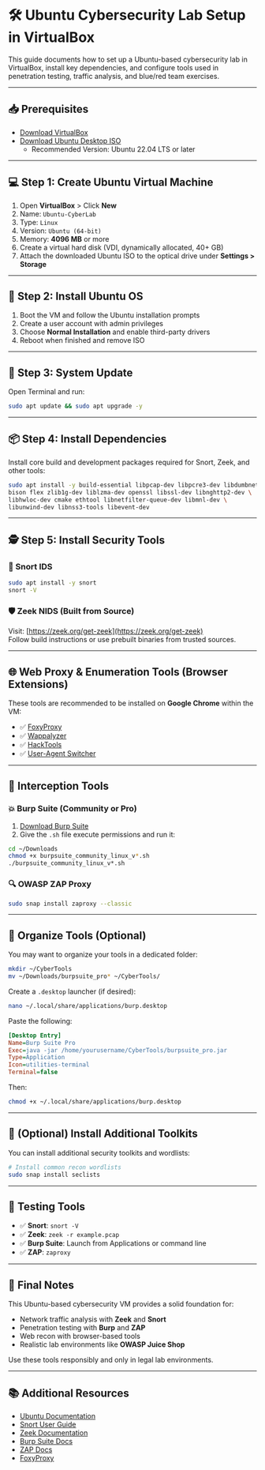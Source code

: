 # 🛠️ Ubuntu Cybersecurity Lab Setup in VirtualBox

This guide documents how to set up a Ubuntu-based cybersecurity lab in VirtualBox, install key dependencies, and configure tools used in penetration testing, traffic analysis, and blue/red team exercises.

---

## 📥 Prerequisites

- [Download VirtualBox](https://www.virtualbox.org/wiki/Downloads)
- [Download Ubuntu Desktop ISO](https://ubuntu.com/download/desktop)
  - Recommended Version: Ubuntu 22.04 LTS or later

---

## 💻 Step 1: Create Ubuntu Virtual Machine

1. Open **VirtualBox** > Click **New**
2. Name: `Ubuntu-CyberLab`
3. Type: `Linux`
4. Version: `Ubuntu (64-bit)`
5. Memory: **4096 MB** or more
6. Create a virtual hard disk (VDI, dynamically allocated, 40+ GB)
7. Attach the downloaded Ubuntu ISO to the optical drive under **Settings > Storage**

---

## 🧱 Step 2: Install Ubuntu OS

1. Boot the VM and follow the Ubuntu installation prompts
2. Create a user account with admin privileges
3. Choose **Normal Installation** and enable third-party drivers
4. Reboot when finished and remove ISO

---

## 🔁 Step 3: System Update

Open Terminal and run:

```bash
sudo apt update && sudo apt upgrade -y
```

---

## 📦 Step 4: Install Dependencies

Install core build and development packages required for Snort, Zeek, and other tools:

```bash
sudo apt install -y build-essential libpcap-dev libpcre3-dev libdumbnet-dev \
bison flex zlib1g-dev liblzma-dev openssl libssl-dev libnghttp2-dev \
libhwloc-dev cmake ethtool libnetfilter-queue-dev libmnl-dev \
libunwind-dev libnss3-tools libevent-dev
```

---

## 🕵️ Step 5: Install Security Tools

### 🔐 Snort IDS

```bash
sudo apt install -y snort
snort -V
```

### 🛡️ Zeek NIDS (Built from Source)

Visit: [https://zeek.org/get-zeek](https://zeek.org/get-zeek)  
Follow build instructions or use prebuilt binaries from trusted sources.

---

## 🌐 Web Proxy & Enumeration Tools (Browser Extensions)

These tools are recommended to be installed on **Google Chrome** within the VM:

- ✅ [FoxyProxy](https://chrome.google.com/webstore/detail/foxyproxy-standard/gcknhkkoolaabfmlnjonogaaifnjlfnp)
- ✅ [Wappalyzer](https://chrome.google.com/webstore/detail/wappalyzer-technology-pro/gppongmhjkpfnbhagpmjfkannfbllamg)
- ✅ [HackTools](https://chrome.google.com/webstore/detail/hacktools/cmbndhnoonmghfofefkcccljbkdpamhi)
- ✅ [User-Agent Switcher](https://chrome.google.com/webstore/detail/user-agent-switcher/jfnlifkkjoboaoekbmgdmecpmcehceel)

---

## 🧪 Interception Tools

### 💥 Burp Suite (Community or Pro)

1. [Download Burp Suite](https://portswigger.net/burp/releases)
2. Give the `.sh` file execute permissions and run it:
```bash
cd ~/Downloads
chmod +x burpsuite_community_linux_v*.sh
./burpsuite_community_linux_v*.sh
```

### 🔍 OWASP ZAP Proxy

```bash
sudo snap install zaproxy --classic
```

---

## 📁 Organize Tools (Optional)

You may want to organize your tools in a dedicated folder:

```bash
mkdir ~/CyberTools
mv ~/Downloads/burpsuite_pro* ~/CyberTools/
```

Create a `.desktop` launcher (if desired):

```bash
nano ~/.local/share/applications/burp.desktop
```

Paste the following:
```ini
[Desktop Entry]
Name=Burp Suite Pro
Exec=java -jar /home/yourusername/CyberTools/burpsuite_pro.jar
Type=Application
Icon=utilities-terminal
Terminal=false
```

Then:
```bash
chmod +x ~/.local/share/applications/burp.desktop
```

---

## 🧰 (Optional) Install Additional Toolkits

You can install additional security toolkits and wordlists:

```bash
# Install common recon wordlists
sudo snap install seclists
```

---

## 🧪 Testing Tools

- ✅ **Snort**: `snort -V`
- ✅ **Zeek**: `zeek -r example.pcap`
- ✅ **Burp Suite**: Launch from Applications or command line
- ✅ **ZAP**: `zaproxy`

---

## 📝 Final Notes

This Ubuntu-based cybersecurity VM provides a solid foundation for:

- Network traffic analysis with **Zeek** and **Snort**
- Penetration testing with **Burp** and **ZAP**
- Web recon with browser-based tools
- Realistic lab environments like **OWASP Juice Shop**

Use these tools responsibly and only in legal lab environments.

---

## 📚 Additional Resources

- [Ubuntu Documentation](https://help.ubuntu.com/)
- [Snort User Guide](https://docs.snort.org/)
- [Zeek Documentation](https://docs.zeek.org/)
- [Burp Suite Docs](https://portswigger.net/burp/documentation)
- [ZAP Docs](https://www.zaproxy.org/docs/)
- [FoxyProxy](https://getfoxyproxy.org/)


